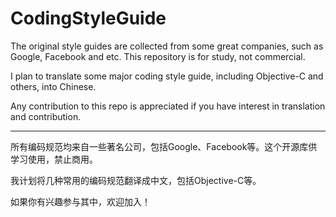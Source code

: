 # CodingStyleGuide

The original style guides are collected from some great companies, such as Google, Facebook and etc. This repository is for study, not commercial.

I plan to translate some major coding style guide, including Objective-C and others, into Chinese. 

Any contribution to this repo is appreciated if you have interest in translation and contribution.

---

所有编码规范均来自一些著名公司，包括Google、Facebook等。这个开源库供学习使用，禁止商用。

我计划将几种常用的编码规范翻译成中文，包括Objective-C等。

如果你有兴趣参与其中，欢迎加入！

